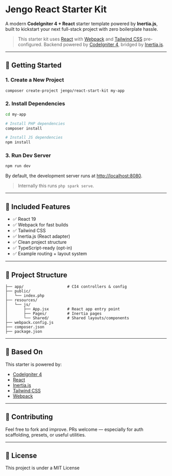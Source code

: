 # Jengo React Starter Kit

A modern **CodeIgniter 4 + React** starter template powered by **Inertia.js**, built to kickstart your next full-stack project with zero boilerplate hassle.

> This starter kit uses [React](https://reactjs.org/) with [Webpack](https://webpack.js.org/) and [Tailwind CSS](https://tailwindcss.com/) pre-configured. Backend powered by [CodeIgniter 4](https://codeigniter.com/), bridged by [Inertia.js](https://inertiajs.com/).

---

## 🚀 Getting Started

### 1. Create a New Project

```bash
composer create-project jengo/react-start-kit my-app
```

### 2. Install Dependencies

```bash
cd my-app

# Install PHP dependencies
composer install

# Install JS dependencies
npm install
```

### 3. Run Dev Server

```bash
npm run dev
```

By default, the development server runs at [http://localhost:8080](http://localhost:8080).

> Internally this runs `php spark serve`.

---

## 🧩 Included Features

- ✅ React 19
- ✅ Webpack for fast builds
- ✅ Tailwind CSS
- ✅ Inertia.js (React adapter)
- ✅ Clean project structure
- ✅ TypeScript-ready (opt-in)
- ✅ Example routing + layout system

---

## 📁 Project Structure

```
├── app/                   # CI4 controllers & config
├── public/
│   └── index.php
├── resources/
│   └── js/
│       ├── App.jsx        # React app entry point
│       ├── Pages/         # Inertia pages
│       └── Shared/        # Shared layouts/components
├── webpack.config.js
├── composer.json
├── package.json
```

---

## 🧱 Based On

This starter is powered by:

- [CodeIgniter 4](https://codeigniter.com/)
- [React](https://reactjs.org/)
- [Inertia.js](https://inertiajs.com/)
- [Tailwind CSS](https://tailwindcss.com/)
- [Webpack](https://webpack.js.org/)

---

## 🙌 Contributing

Feel free to fork and improve. PRs welcome — especially for auth scaffolding, presets, or useful utilities.

---

## 🧪 License

This project is under a MIT License
